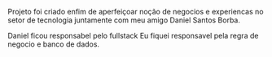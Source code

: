 Projeto foi criado enfim de aperfeiçoar noção de negocios e experiencas no setor de tecnologia
juntamente com meu amigo Daniel Santos Borba.

Daniel ficou responsabel pelo fullstack
Eu fiquei responsavel pela regra de negocio e banco de dados.
